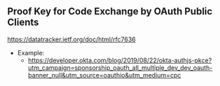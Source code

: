 ## Proof Key for Code Exchange by OAuth Public Clients
https://datatracker.ietf.org/doc/html/rfc7636
- Example:
    - https://developer.okta.com/blog/2019/08/22/okta-authjs-pkce?utm_campaign=sponsorship_oauth_all_multiple_dev_dev_oauth-banner_null&utm_source=oauthio&utm_medium=cpc